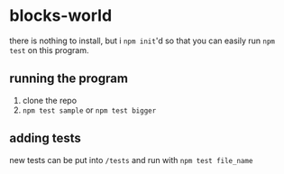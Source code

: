 # blocks-world

there is nothing to install, but i `npm init`'d so that you can easily run `npm test` on this program.

## running the program
1. clone the repo
2. `npm test sample` or `npm test bigger`

## adding tests
new tests can be put into `/tests` and run with `npm test file_name`
